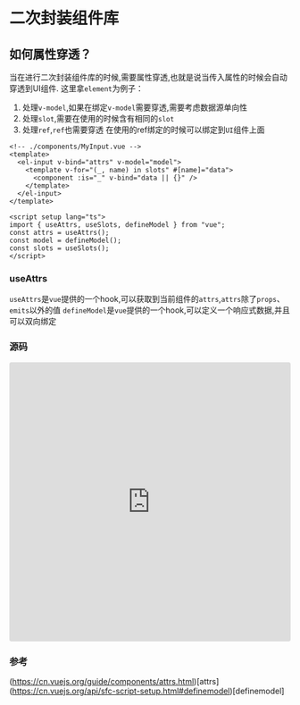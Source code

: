 # 二次封装组件库

## 如何属性穿透？
当在进行二次封装组件库的时候,需要属性穿透,也就是说当传入属性的时候会自动穿透到UI组件.
这里拿`element`为例子：
1. 处理`v-model`,如果在绑定`v-model`需要穿透,需要考虑数据源单向性
2. 处理`slot`,需要在使用的时候含有相同的`slot`
3. 处理`ref`,`ref`也需要穿透 在使用的ref绑定的时候可以绑定到`UI`组件上面
```vue
<!-- ./components/MyInput.vue -->
<template>
  <el-input v-bind="attrs" v-model="model">
    <template v-for="(_, name) in slots" #[name]="data">
      <component :is="_" v-bind="data || {}" />
    </template>
  </el-input>
</template>

<script setup lang="ts">
import { useAttrs, useSlots, defineModel } from "vue";
const attrs = useAttrs();
const model = defineModel();
const slots = useSlots();
</script>

```
### useAttrs 
`useAttrs`是`vue`提供的一个hook,可以获取到当前组件的`attrs`,`attrs`除了`props`、`emits`以外的值
`defineModel`是`vue`提供的一个hook,可以定义一个响应式数据,并且可以双向绑定


### 源码
<iframe src="https://codesandbox.io/p/devbox/vue-vite-demo-rdgtl2?file=%2Fsrc%2FApp.vue&embed=1"
     style="width:100%; height: 500px; border:0; border-radius: 4px; overflow:hidden;"
     title="vue-vite-demo"
     allow="accelerometer; ambient-light-sensor; camera; encrypted-media; geolocation; gyroscope; hid; microphone; midi; payment; usb; vr; xr-spatial-tracking"
     sandbox="allow-forms allow-modals allow-popups allow-presentation allow-same-origin allow-scripts"
   ></iframe>



### 参考
(https://cn.vuejs.org/guide/components/attrs.html)[attrs]
(https://cn.vuejs.org/api/sfc-script-setup.html#definemodel)[definemodel]
